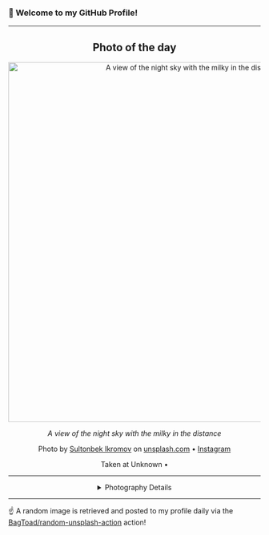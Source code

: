 ### 👋 Welcome to my GitHub Profile!

----
<div align="center">

## Photo of the day
  
  <a href="https://unsplash.com/photos/a-view-of-the-night-sky-with-the-milky-in-the-distance-ULDBQgDVjas"><img width="720" src="https://images.unsplash.com/photo-1720675009618-a38716724700?crop=entropy&cs=tinysrgb&fit=max&fm=jpg&ixid=M3w1OTQ0OTd8MHwxfHJhbmRvbXx8fHx8fHx8fDE3NTI3MzI2ODN8&ixlib=rb-4.1.0&q=80&w=1080" alt="A view of the night sky with the milky in the distance"></a>
  
  <em>A view of the night sky with the milky in the distance</em>
  
  <em></em>

  Photo by [Sultonbek Ikromov](null) on [unsplash.com](https://unsplash.com/) • [Instagram](https://instagram.com/sulton_ikrom)
  
  Taken at Unknown • 
  
  ---
  
<details>
<summary>Photography Details</summary>
  
| Parameter     | Value |
| ------------- | ----- |
| Camera Model  |  EOS R5 |
| Exposure Time | 25 |
| Aperture      | 2.8 |
| Focal Length  | 19.0 |
| ISO           | 2500 |
| Location      | Unknown (null) |
| Coordinates   | Latitude 0, Longitude 0 |

</details>

</div>

----

☝️ A random image is retrieved and posted to my profile daily via the [BagToad/random-unsplash-action](https://github.com/BagToad/random-unsplash-action) action!
